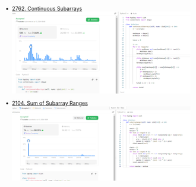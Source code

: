 - [2762. Continuous Subarrays](https://leetcode.com/problems/continuous-subarrays/description/)
![image](./Continuous%20Subarrays.png)


- [2104. Sum of Subarray Ranges](https://leetcode.com/problems/sum-of-subarray-ranges/description/)
![image](./Sum%20of%20Subarray%20Ranges.png)
